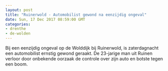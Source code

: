 ```yaml
---
layout: post
title: "Ruinerwold - Automobilist gewond na eenzijdig ongeval"
date: Sun, 17 Dec 2017 08:59:00 GMT
categories: 
- drenthe 
- de-wolden 
---
```


Bij een eenzijdig ongeval op de Wolddijk bij Ruinerwold, is zaterdagnacht een automobilist ernstig gewond geraakt. De 23-jarige man uit Ruinen verloor door onbekende oorzaak de controle over zijn auto en botste tegen een boom.
